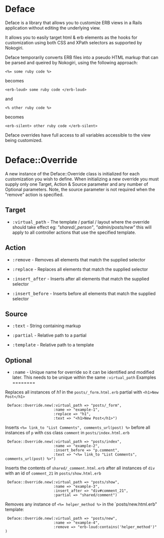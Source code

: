 Deface
======

Deface is a library that allows you to customize ERB views in a Rails application without editing the underlying view.

It allows you to easily target html & erb elements as the hooks for customization using both CSS and XPath selectors as supported by Nokogiri.

Deface temporarily converts ERB files into a pseudo HTML markup that can be parsed and queired by Nokogiri, using the following approach:

    <%= some ruby code %>

 becomes 

    <erb-loud> some ruby code </erb-loud>

and 
  
    <% other ruby code %>

  becomes

    <erb-silent> other ruby code </erb-silent>

Deface overrides have full access to all variables accessible to the view being customized.

Deface::Override
=======

A new instance of the Deface::Override class is initialized for each customization you wish to define. When initializing a new override you must supply only one Target, Action & Source parameter and any number of Optional parameters. Note, the source parameter is not required when the "remove" action is specified.

Target
------
* <tt>:virtual_path</tt> - The template / partial / layout where the override should take effect eg: *"shared/_person"*, *"admin/posts/new"* this will apply to all controller actions that use the specified template.

Action
------
* <tt>:remove</tt> - Removes all elements that match the supplied selector

* <tt>:replace</tt> - Replaces all elements that match the supplied selector

* <tt>:insert_after</tt> - Inserts after all elements that match the supplied selector

* <tt>:insert_before</tt> - Inserts before all elements that match the supplied selector

Source
------
* <tt>:text</tt> - String containing markup

* <tt>:partial</tt> - Relative path to a partial

* <tt>:template</tt> - Relative path to a template

Optional
--------
* <tt>:name</tt> - Unique name for override so it can be identified and modified later. This needs to be unique within the same `:virtual_path`
Examples
========

Replaces all instances of _h1_ in the `posts/_form.html.erb` partial with `<h1>New Post</h1>`

     Deface::Override.new(:virtual_path => "posts/_form", 
                          :name => "example-1", 
                          :replace => "h1", 
                          :text => "<h1>New Post</h1>")

Inserts `<%= link_to "List Comments", comments_url(post) %>` before all instances of `p` with css class `comment` in `posts/index.html.erb`

     Deface::Override.new(:virtual_path => "posts/index", 
                          :name => "example-2", 
                          :insert_before => "p.comment",
                          :text => "<%= link_to "List Comments", comments_url(post) %>")

Inserts the contents of `shared/_comment.html.erb` after all instances of `div` with an id of `comment_21` in `posts/show.html.erb`

     Deface::Override.new(:virtual_path => "posts/show", 
                          :name => "example-3",
                          :insert_after => "div#comment_21", 
                          :partial => "shared/comment")

Removes any instance of `<%= helper_method %>` in the `posts/new.html.erb" template:

     Deface::Override.new(:virtual_path => "posts/new", 
                          :name => "example-4", 
                          :remove => "erb-loud:contains('helper_method')" )
